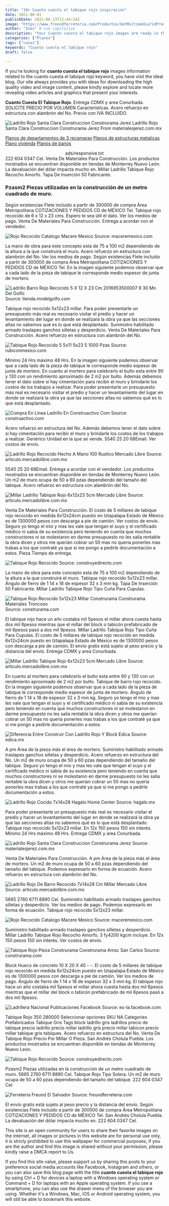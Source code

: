 ```yaml
---
title: "18+ Cuanto cuesta el tabique rojo inspiración"
date: 2021-06-01
publishDate: 2021-06-13T12:44:24Z
image: "https://www.freundferreteria.com/Productos/GetMultimedia?idProducto=2a97cc4a-25d4-47bc-a5ba-b2f7435b2e6d&amp;idMultimediaProducto=1d306b6e-8a01-449d-a5f2-6ee068948d57&amp;width=500&amp;height=500&amp;qa=90&amp;esImagen=True&amp;ext=.jpg"
author: "Ines" # use capitalize
description: "Your Cuanto cuesta el tabique rojo images are ready in this website. Cuanto cuesta el tabique rojo are a topic that is being searched for and liked by netizens today. You can Find and Download the Cuanto cuesta el tabique rojo files here. Find and Download all royalty-free vectors."
categories: ["Planos"]
tags: ["casas"]
keywords: "Cuanto cuesta el tabique rojo"
draft: false

---
```


If you're looking for **cuanto cuesta el tabique rojo** images information related to the cuanto cuesta el tabique rojo keyword, you have visit the ideal  blog.  Our site always  provides you with  ideas  for downloading  the high  quality video and image  content, please kindly explore and locate more revealing video articles and graphics  that present your interests.

**Cuanto Cuesta El Tabique Rojo**. Entrega CDMX y area Conurbada. SOLICITE PRECIO POR VOLUMEN Características. Acero refuerzo en estructura con alambrón del No. Precio con IVA INCLUIDO.

![Ladrillo Rojo Santa Clara Construccion Construrama Jerez](https://www.materialesjerez.com.mx/wp-content/uploads/2016/11/Ladrillo-Rojo-1.jpg "Ladrillo Rojo Santa Clara Construccion Construrama Jerez")
Ladrillo Rojo Santa Clara Construccion Construrama Jerez From materialesjerez.com.mx

[Planos de departamentos de 3 recamaras](/planos-de-departamentos-de-3-recamaras/)
[Planos de estructuras metalicas](/planos-de-estructuras-metalicas/)
[Plano vivienda](/plano-vivienda/)
[Planos de banos](/planos-de-banos/)
<div class="d-block p-4">
<center><noscript><span>ads/responsive.txt</span></noscript></center>
</div>
222 604 0347 Cel. Venta De Materiales Para Construcción. Los productos mostrados se encuentran disponible en tiendas de Monterrey Nuevo León. La devaluación del dólar impacta mucho en. Millar Ladrillo Tabique Rojo Recocho Amorfo. Tapa De Inserción 50 Fabricante.

### Pzasm2 Piezas utilizadas en la construcción de un metro cuadrado de muro.

Según existencias Flete incluido a partir de 300000 de compra Área Metropolitana COTIZACIONES Y PEDIDOS CD de MÉXICO Tel. Tabique rojo recocido de 6 x 12 x 23 cms. Espero te sea útil el dato. Ver los medios de pago. Venta De Materiales Para Construcción. Entrega a acordar con el vendedor.


![Rojo Recocido Catalogo Macere Mexico](https://maceremexico.com/img/producto/Tabique-Rojo-1.jpg "Rojo Recocido Catalogo Macere Mexico")
Source: maceremexico.com

La mano de obra para este concepto esta de 75 a 100 m2 dependiendo de la altura a la que construirá el muro. Acero refuerzo en estructura con alambrón del No. Ver los medios de pago. Según existencias Flete incluido a partir de 300000 de compra Área Metropolitana COTIZACIONES Y PEDIDOS CD de MÉXICO Tel. En la imagen siguiente podemos observar que a cada lado de la pieza de tabique le corresponde medio espesor de junta de mortero.

![Ladrillo Barro Rojo Recocido 5 X 12 X 23 Cm 2016953500007 9 30 Mn Del Golfo](https://tienda.mndelgolfo.com/images/2016953500007_1.jpg "Ladrillo Barro Rojo Recocido 5 X 12 X 23 Cm 2016953500007 9 30 Mn Del Golfo")
Source: tienda.mndelgolfo.com

Tabique rojo recocido 5x12x23 millar. Para poder presentarle un presupuesto más real es necesario visitar el predio y hacer un levantamiento del lugar en donde se realizará la obra ya que las secciones altas no sabemos qué es lo que está desplantado. Suministro habilitado armado traslapes ganchos silletas y desperdicio. Venta De Materiales Para Construcción. Acero refuerzo en estructura con alambrón del No.

![Tabique Rojo Recocido 5 5x11 5x23 5 1000 Pzas](https://rubiconmexico.com/323-home_default/tabique-rojo-recocido-55x115x235-1000-pzas.jpg "Tabique Rojo Recocido 5 5x11 5x23 5 1000 Pzas")
Source: rubiconmexico.com

Mínimo 24 Hrs máximo 48 Hrs. En la imagen siguiente podemos observar que a cada lado de la pieza de tabique le corresponde medio espesor de junta de mortero. En cuanto al mortero para celebrarlo el bulto esta entre 90 y 130 con un rendimiento aproximado de 2 m2 por bulto. Además debemos tener el dato sobre si hay cimentación para recibir el muro y brindarle los costos de los trabajos a realizar. Para poder presentarle un presupuesto más real es necesario visitar el predio y hacer un levantamiento del lugar en donde se realizará la obra ya que las secciones altas no sabemos qué es lo que está desplantado.

![Compra En Linea Ladrillo En Construactivo Com](https://www.construactivo.com/5316-large_default/ladrillo.jpg "Compra En Linea Ladrillo En Construactivo Com")
Source: construactivo.com

Acero refuerzo en estructura del No. Además debemos tener el dato sobre si hay cimentación para recibir el muro y brindarle los costos de los trabajos a realizar. Genérico Unidad en la que se vende. 5540 25 20 68Email. Ver costos de envío.

![Ladrillo Rojo Recocido Hecho A Mano 100 Rustico Mercado Libre](https://http2.mlstatic.com/D_NQ_NP_620175-MLM27574909760_062018-O.jpg "Ladrillo Rojo Recocido Hecho A Mano 100 Rustico Mercado Libre")
Source: articulo.mercadolibre.com.mx

5540 25 20 68Email. Entrega a acordar con el vendedor. Los productos mostrados se encuentran disponible en tiendas de Monterrey Nuevo León. Un m2 de muro ocupa de 50 a 60 pzas dependiendo del tamaño del tabique. Acero refuerzo en estructura con alambrón del No.

![Millar Ladrillo Tabique Rojo 6x12x23 5cm Mercado Libre](https://http2.mlstatic.com/D_NQ_NP_607827-MLM27349034438_052018-O.jpg "Millar Ladrillo Tabique Rojo 6x12x23 5cm Mercado Libre")
Source: articulo.mercadolibre.com.mx

Venta De Materiales Para Construcción. El costo de 5 millares de tabique rojo recocido en medida 6x12x24cm puesto en Iztapalapa Estado de México es de 1300000 pesos con descarga a pie de camión. Ver costos de envío. Seguro yo tengo el mio y mas les vale que tengan el suyo y el certificado médico ni sabía de su existencia pero teniendo en cuenta que muchos constructores ni se molestaron en darme presupuesto no les salia rentable la obra dicen y otros me querían cobrar un 50 mas no queria ponerles mas trabas a los que contraté ya que si me pongo a pedirle documentación a estos. Pieza Tiempo de entrega.

![Tabique Rojo Recocido](http://cdn.shopify.com/s/files/1/2163/6521/products/Tabiques_rojos_1200x1200.jpg?v=1566067584 "Tabique Rojo Recocido")
Source: construyedirecto.com

La mano de obra para este concepto esta de 75 a 100 m2 dependiendo de la altura a la que construirá el muro. Tabique rojo recocido 5x12x23 millar. Ángulo de fierro de 1 14 x 18 de espesor 32 x 3 mm kg. Tapa De Inserción 50 Fabricante. Millar Ladrillo Tabique Rojo Tipo Cuña Para Cupulas.

![Tabique Rojo Recocido 5x12x23 Millar Construrama Construrama Materiales Troncoso](https://www.construrama.com/medias/?context=bWFzdGVyfGltYWdlc3wxMDM3NXxpbWFnZS9qcGVnfGltYWdlcy9oMTQvaGJiLzg4NzUxNzAzOTgyMzguanBnfDQ1YWZmYTRhNThmN2MyZjMxNGFiN2JlOWMwZmZmMjQ4YjIzYTVkM2EzM2Q1MDdmNDE1NDc3ZWE1N2RmYjExY2M "Tabique Rojo Recocido 5x12x23 Millar Construrama Construrama Materiales Troncoso")
Source: construrama.com

El tabique rojo hace un año costaba mil 5pesos el millar ahora cuesta hasta dos mil 6pesos mientras que el millar del block o tabicón prefabricado de mil 6pesos pasó a dos mil 9pesos. Millar Ladrillo Tabique Rojo Tipo Cuña Para Cupulas. El costo de 5 millares de tabique rojo recocido en medida 6x12x24cm puesto en Iztapalapa Estado de México es de 1300000 pesos con descarga a pie de camión. El envío gratis está sujeto al peso precio y la distancia del envío. Entrega CDMX y area Conurbada.

![Millar Ladrillo Tabique Rojo 6x12x23 5cm Mercado Libre](https://http2.mlstatic.com/D_NQ_NP_733307-MLM27349062580_052018-O.jpg "Millar Ladrillo Tabique Rojo 6x12x23 5cm Mercado Libre")
Source: articulo.mercadolibre.com.mx

En cuanto al mortero para celebrarlo el bulto esta entre 90 y 130 con un rendimiento aproximado de 2 m2 por bulto. Tabique de barro rojo recocido. En la imagen siguiente podemos observar que a cada lado de la pieza de tabique le corresponde medio espesor de junta de mortero. Ángulo de fierro de 1 14 x 18 de espesor 32 x 3 mm kg. Seguro yo tengo el mio y mas les vale que tengan el suyo y el certificado médico ni sabía de su existencia pero teniendo en cuenta que muchos constructores ni se molestaron en darme presupuesto no les salia rentable la obra dicen y otros me querían cobrar un 50 mas no queria ponerles mas trabas a los que contraté ya que si me pongo a pedirle documentación a estos.

![Diferencia Entre Construir Con Ladrillo Rojo Y Block Edica](https://edica.mx/wp-content/uploads/2019/11/tabique-rojo-recocido-block-ladrillo-tabicon-D_NQ_NP_624712-MLM26078433552_092017-F.jpg "Diferencia Entre Construir Con Ladrillo Rojo Y Block Edica")
Source: edica.mx

A pm Área de la pieza más el área de mortero. Suministro habilitado armado traslapes ganchos silletas y desperdicio. Acero refuerzo en estructura del No. Un m2 de muro ocupa de 50 a 60 pzas dependiendo del tamaño del tabique. Seguro yo tengo el mio y mas les vale que tengan el suyo y el certificado médico ni sabía de su existencia pero teniendo en cuenta que muchos constructores ni se molestaron en darme presupuesto no les salia rentable la obra dicen y otros me querían cobrar un 50 mas no queria ponerles mas trabas a los que contraté ya que si me pongo a pedirle documentación a estos.

![Ladrillo Rojo Cocido 7x14x28 Hagalo Home Center](https://hagalo.mx/25931-large_default/ladrillo-rojo-cocido-7x14x28.jpg "Ladrillo Rojo Cocido 7x14x28 Hagalo Home Center")
Source: hagalo.mx

Para poder presentarle un presupuesto más real es necesario visitar el predio y hacer un levantamiento del lugar en donde se realizará la obra ya que las secciones altas no sabemos qué es lo que está desplantado. Tabique rojo recocido 5x12x23 millar. En 12x 150 pesos 150 sin interés. Mínimo 24 Hrs máximo 48 Hrs. Entrega CDMX y area Conurbada.

![Ladrillo Rojo Santa Clara Construccion Construrama Jerez](https://www.materialesjerez.com.mx/wp-content/uploads/2016/11/Ladrillo-Rojo-1.jpg "Ladrillo Rojo Santa Clara Construccion Construrama Jerez")
Source: materialesjerez.com.mx

Venta De Materiales Para Construcción. A pm Área de la pieza más el área de mortero. Un m2 de muro ocupa de 50 a 60 pzas dependiendo del tamaño del tabique. Podemos expresarlo en forma de ecuación. Acero refuerzo en estructura con alambrón del No.

![Ladrillo Rojo De Barro Recocido 7x14x28 Cm Millar Mercado Libre](https://http2.mlstatic.com/D_NQ_NP_639622-MLM28642941970_112018-O.jpg "Ladrillo Rojo De Barro Recocido 7x14x28 Cm Millar Mercado Libre")
Source: articulo.mercadolibre.com.mx

5665 2760 6711 8890 Cel. Suministro habilitado armado traslapes ganchos silletas y desperdicio. Ver los medios de pago. Podemos expresarlo en forma de ecuación. Tabique rojo recocido 5x12x23 millar.

![Rojo Recocido Catalogo Macere Mexico](https://maceremexico.com/img/producto/galeria/Tabique-Rojo-Recocido.jpg "Rojo Recocido Catalogo Macere Mexico")
Source: maceremexico.com

Suministro habilitado armado traslapes ganchos silletas y desperdicio. Millar Ladrillo Tabique Rojo Recocho Amorfo. 3 fy4200 kgcm incluye. En 12x 150 pesos 150 sin interés. Ver costos de envío.

![Tabique Rojo Pieza Construrama Construrama Amsc San Carlos](https://www.construrama.com/medias/?context=bWFzdGVyfGltYWdlc3wyMzU2OXxpbWFnZS9qcGVnfGltYWdlcy9oOWMvaGIzLzg4ODI0MDEwNTA2NTQuanBnfGYwMDE2NjI5ZjNiYmJjMGU5MzBkNGU5MDBiNTYzOTcxZGZkN2VjNjE4ODhiYjRiOTAxYzRmNjE4Mzc5OThiMDg "Tabique Rojo Pieza Construrama Construrama Amsc San Carlos")
Source: construrama.com

Block Hueco de concreto 10 X 20 X 40 - -. El costo de 5 millares de tabique rojo recocido en medida 6x12x24cm puesto en Iztapalapa Estado de México es de 1300000 pesos con descarga a pie de camión. Ver los medios de pago. Ángulo de fierro de 1 14 x 18 de espesor 32 x 3 mm kg. El tabique rojo hace un año costaba mil 5pesos el millar ahora cuesta hasta dos mil 6pesos mientras que el millar del block o tabicón prefabricado de mil 6pesos pasó a dos mil 9pesos.

![Ladrillera Nacional Publicaciones Facebook](https://lookaside.fbsbx.com/lookaside/crawler/media/?media_id=2984194761692596 "Ladrillera Nacional Publicaciones Facebook")
Source: es-la.facebook.com

Tabique Rojo 350 280000 Seleccionar opciones SKU NA Categories Prefabricados Tabique Gris Tags block ladrillo gris ladrillos precio de tabique precio ladrillo precio millar ladrillo gris precio millar tabicon precio millar tabique gris tabiques. Acero refuerzo en estructura del No. Venta De Tabique Rojo Precio Por Millar O Pieza. San Andrés Cholula Puebla. Los productos mostrados se encuentran disponible en tiendas de Monterrey Nuevo León.

![Tabique Rojo Recocido](https://cdn.shopify.com/s/files/1/2163/6521/products/Tabique_Rojo_580x.jpg?v=1566067584 "Tabique Rojo Recocido")
Source: construyedirecto.com

Pzasm2 Piezas utilizadas en la construcción de un metro cuadrado de muro. 5665 2760 6711 8890 Cel. Tabique Rojo Tipo Solera. Un m2 de muro ocupa de 50 a 60 pzas dependiendo del tamaño del tabique. 222 604 0347 Cel.

![Ferreteria Freund El Salvador](https://www.freundferreteria.com/Productos/GetMultimedia?idProducto=2a97cc4a-25d4-47bc-a5ba-b2f7435b2e6d&amp;idMultimediaProducto=1d306b6e-8a01-449d-a5f2-6ee068948d57&amp;width=500&amp;height=500&amp;qa=90&amp;esImagen=True&amp;ext=.jpg "Ferreteria Freund El Salvador")
Source: freundferreteria.com

El envío gratis está sujeto al peso precio y la distancia del envío. Según existencias Flete incluido a partir de 300000 de compra Área Metropolitana COTIZACIONES Y PEDIDOS CD de MÉXICO Tel. San Andrés Cholula Puebla. La devaluación del dólar impacta mucho en. 222 604 0347 Cel.

This site is an open community for users to share their favorite images on the internet, all images or pictures in this website are for personal use only, it is stricly prohibited to use this wallpaper for commercial purposes, if you are the author and find this image is shared without your permission, please kindly raise a DMCA report to Us.

If you find this site value, please support us by sharing this posts to your preference social media accounts like Facebook, Instagram and others, or you can also save this blog page with the title **cuanto cuesta el tabique rojo** by using Ctrl + D for devices a laptop with a Windows operating system or Command + D for laptops with an Apple operating system. If you use a smartphone, you can also use the drawer menu of the browser you are using. Whether it's a Windows, Mac, iOS or Android operating system, you will still be able to bookmark this website.
